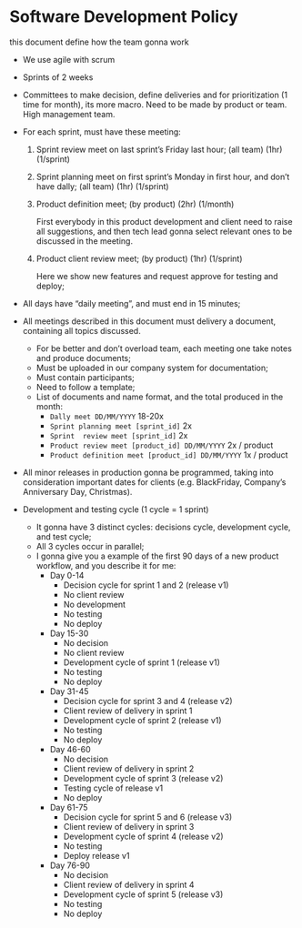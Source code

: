 # Software Development Policy

this document define how the team gonna work

- We use agile with scrum
- Sprints of 2 weeks
- Committees to make decision, define deliveries and for prioritization (1 time for month), its more macro. Need to be made by product or team. High management team.
- For each sprint, must have these meeting:
    1. Sprint review meet on last sprint’s Friday last hour; (all team) (1hr) (1/sprint)
    2. Sprint planning meet on first sprint’s Monday in first hour, and don’t have dally; (all team) (1hr) (1/sprint)
    3. Product definition meet; (by product) (2hr) (1/month)
        
        First everybody in this product development and client need to raise all suggestions, and then tech lead gonna select relevant ones to be discussed in the meeting.
        
    4. Product client review meet; (by product) (1hr) (1/sprint)
        
        Here we show new features and request approve for testing and deploy;
        
- All days have “daily meeting”, and must end in 15 minutes;
- All meetings described in this document must delivery a document, containing all topics discussed.
    - For be better and don’t overload team, each meeting one take notes and produce documents;
    - Must be uploaded in our company system for documentation;
    - Must contain participants;
    - Need to follow a template;
    - List of documents and name format, and the total produced in the month:
        - `Dally meet DD/MM/YYYY` 18-20x
        - `Sprint planning meet [sprint_id]` 2x
        - `Sprint  review meet [sprint_id]` 2x
        - `Product review meet [product_id] DD/MM/YYYY` 2x / product
        - `Product definition meet [product_id] DD/MM/YYYY` 1x / product
- All minor releases in production gonna be programmed, taking into consideration important dates for clients (e.g. BlackFriday, Company’s Anniversary Day, Christmas).
- Development and testing cycle (1 cycle = 1 sprint)
    - It gonna have 3 distinct cycles: decisions cycle, development cycle, and test cycle;
    - All 3 cycles occur in parallel;
    - I gonna give you a example of the first 90 days of a new product workflow, and you describe it for me:
        - Day 0-14
            - Decision cycle for sprint 1 and 2 (release v1)
            - No client review
            - No development
            - No testing
            - No deploy
        - Day 15-30
            - No decision
            - No client review
            - Development cycle of sprint 1 (release v1)
            - No testing
            - No deploy
        - Day 31-45
            - Decision cycle for sprint 3 and 4 (release v2)
            - Client review of delivery in sprint 1
            - Development cycle of sprint 2 (release v1)
            - No testing
            - No deploy
        - Day 46-60
            - No decision
            - Client review of delivery in sprint 2
            - Development cycle of sprint 3 (release v2)
            - Testing cycle of release v1
            - No deploy
        - Day 61-75
            - Decision cycle for sprint 5 and 6 (release v3)
            - Client review of delivery in sprint 3
            - Development cycle of sprint 4 (release v2)
            - No testing
            - Deploy release v1
        - Day 76-90
            - No decision
            - Client review of delivery in sprint 4
            - Development cycle of sprint 5 (release v3)
            - No testing
            - No deploy